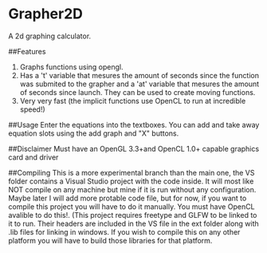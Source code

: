 # Grapher2D
A 2d graphing calculator.

##Features
1. Graphs functions using opengl.
2. Has a 't' variable that mesures the amount of seconds since the function was submited to the grapher and a 'at' variable that mesures the amount of seconds since launch. They can be used to create moving functions.
3. Very very fast (the implicit functions use OpenCL to run at incredible speed!)

##Usage
Enter the equations into the textboxes. You can add and take away equation slots using the add graph and "X" buttons.

##Disclaimer
Must have an OpenGL 3.3+and OpenCL 1.0+ capable graphics card and driver

##Compiling
This is a more experimental branch than the main one, the VS folder contains a Visual Studio project with the code inside. It will most like NOT compile on any machine but mine if it is run without any configuration. Maybe later I will add more protable code file, but for now, if you want to compile this project you will have to do it manually. You must have OpenCL avalible to do this!. (This project requires freetype and GLFW to be linked to it to run. Their headers are included in the VS file in the ext folder along with .lib files for linking in windows. If you wish to compile this on any other platform you will have to build those libraries for that platform. 
